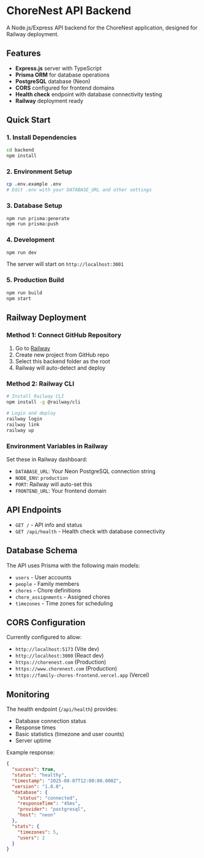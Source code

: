 # ChoreNest API Backend

A Node.js/Express API backend for the ChoreNest application, designed for Railway deployment.

## Features

- **Express.js** server with TypeScript
- **Prisma ORM** for database operations
- **PostgreSQL** database (Neon)
- **CORS** configured for frontend domains
- **Health check** endpoint with database connectivity testing
- **Railway** deployment ready

## Quick Start

### 1. Install Dependencies
```bash
cd backend
npm install
```

### 2. Environment Setup
```bash
cp .env.example .env
# Edit .env with your DATABASE_URL and other settings
```

### 3. Database Setup
```bash
npm run prisma:generate
npm run prisma:push
```

### 4. Development
```bash
npm run dev
```

The server will start on `http://localhost:3001`

### 5. Production Build
```bash
npm run build
npm start
```

## Railway Deployment

### Method 1: Connect GitHub Repository
1. Go to [Railway](https://railway.app)
2. Create new project from GitHub repo
3. Select this backend folder as the root
4. Railway will auto-detect and deploy

### Method 2: Railway CLI
```bash
# Install Railway CLI
npm install -g @railway/cli

# Login and deploy
railway login
railway link
railway up
```

### Environment Variables in Railway
Set these in Railway dashboard:
- `DATABASE_URL`: Your Neon PostgreSQL connection string
- `NODE_ENV`: `production`
- `PORT`: Railway will auto-set this
- `FRONTEND_URL`: Your frontend domain

## API Endpoints

- `GET /` - API info and status
- `GET /api/health` - Health check with database connectivity

## Database Schema

The API uses Prisma with the following main models:
- `users` - User accounts
- `people` - Family members
- `chores` - Chore definitions
- `chore_assignments` - Assigned chores
- `timezones` - Time zones for scheduling

## CORS Configuration

Currently configured to allow:
- `http://localhost:5173` (Vite dev)
- `http://localhost:3000` (React dev)
- `https://chorenest.com` (Production)
- `https://www.chorenest.com` (Production)
- `https://family-chores-frontend.vercel.app` (Vercel)

## Monitoring

The health endpoint (`/api/health`) provides:
- Database connection status
- Response times
- Basic statistics (timezone and user counts)
- Server uptime

Example response:
```json
{
  "success": true,
  "status": "healthy",
  "timestamp": "2025-08-07T12:00:00.000Z",
  "version": "1.0.0",
  "database": {
    "status": "connected",
    "responseTime": "45ms",
    "provider": "postgresql",
    "host": "neon"
  },
  "stats": {
    "timezones": 5,
    "users": 2
  }
}
```
